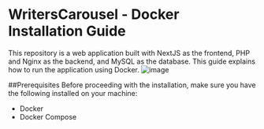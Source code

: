 # WritersCarousel - Docker Installation Guide
This repository is a web application built with NextJS as the frontend, PHP and Nginx as the backend, and MySQL as the database. This guide explains how to run the application using Docker.
![image](https://user-images.githubusercontent.com/93376408/228211017-3afc17d9-4b6f-49da-872a-df0bd557ebb7.png)

##Prerequisites
Before proceeding with the installation, make sure you have the following installed on your machine:

- Docker
- Docker Compose
